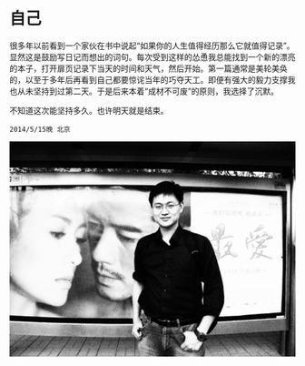 自己
=======
 很多年以前看到一个家伙在书中说起“如果你的人生值得经历那么它就值得记录”。显然这是鼓励写日记而想出的词句。每次受到这样的怂恿我总能找到一个新的漂亮的本子，打开扉页记录下当天的时间和天气，然后开始。第一篇通常是美轮美奂的，以至于多年后再看到自己都要惊诧当年的巧夺天工。即便有强大的毅力支撑我也从未坚持到过第二天。于是后来本着“成材不可废”的原则，我选择了沉默。
   
   不知道这次能坚持多久。也许明天就是结束。
   
   `2014/5/15晚 北京`
   
![me](images/me-2010.jpg)